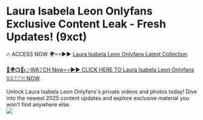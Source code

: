 # Laura Isabela Leon Onlyfans Exclusive Content Leak - Fresh Updates! (9xct)

🔥 ACCESS NOW 🌍==►► <a href="https://tinyurl.com/kvy9nzfs" rel="nofollow">Laura Isabela Leon Onlyfans Latest Collection</a>
<br><br>
[🔴🌍📺📱👉WA𝚃CH Now==►► CLICK HERE TO Laura Isabela Leon Onlyfans 𝚆𝙰𝚃𝙲𝙷 NOW](https://tinyurl.com/kvy9nzfs)
<br><br>
Unlock Laura Isabela Leon Onlyfans's private videos and photos today! Dive into the newest 2025 content updates and explore exclusive material you won’t find anywhere else.
<br>
<a href="https://tinyurl.com/kvy9nzfs" rel="nofollow" data-target="animated-image.originalLink"><img src="https://camo.githubusercontent.com/8a4f000d20f83aca3bf7ec5f350d767afa0574a8a352519fd8cfa583a6f93a33/68747470733a2f2f692e696d6775722e636f6d2f644a486b345a712e676966" data-canonical-src="https://i.imgur.com/dJHk4Zq.gif" style="max-width: 100%; display: inline-block;" data-target="animated-image.originalImage"></a>
<br>
